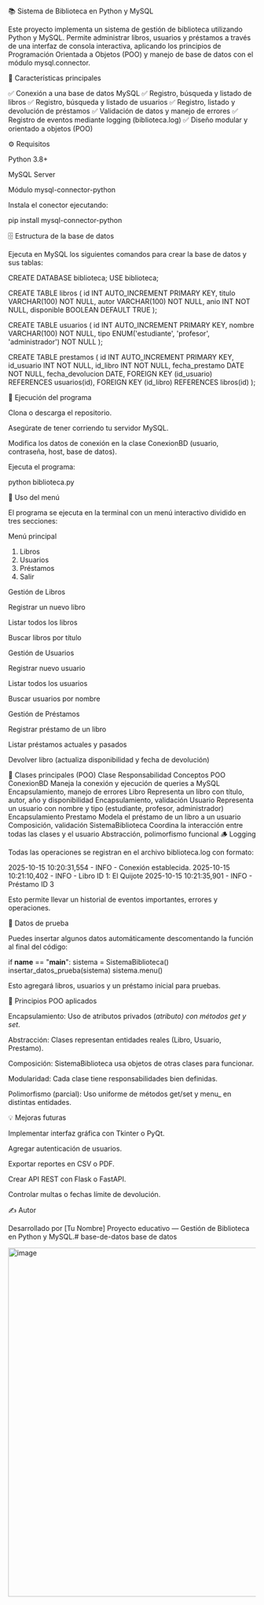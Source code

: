 📚 Sistema de Biblioteca en Python y MySQL

Este proyecto implementa un sistema de gestión de biblioteca utilizando Python y MySQL.
Permite administrar libros, usuarios y préstamos a través de una interfaz de consola interactiva, aplicando los principios de Programación Orientada a Objetos (POO) y manejo de base de datos con el módulo mysql.connector.

🧩 Características principales

✅ Conexión a una base de datos MySQL
✅ Registro, búsqueda y listado de libros
✅ Registro, búsqueda y listado de usuarios
✅ Registro, listado y devolución de préstamos
✅ Validación de datos y manejo de errores
✅ Registro de eventos mediante logging (biblioteca.log)
✅ Diseño modular y orientado a objetos (POO)

⚙️ Requisitos

Python 3.8+

MySQL Server

Módulo mysql-connector-python

Instala el conector ejecutando:

pip install mysql-connector-python

🗄️ Estructura de la base de datos

Ejecuta en MySQL los siguientes comandos para crear la base de datos y sus tablas:

CREATE DATABASE biblioteca;
USE biblioteca;

CREATE TABLE libros (
    id INT AUTO_INCREMENT PRIMARY KEY,
    titulo VARCHAR(100) NOT NULL,
    autor VARCHAR(100) NOT NULL,
    anio INT NOT NULL,
    disponible BOOLEAN DEFAULT TRUE
);

CREATE TABLE usuarios (
    id INT AUTO_INCREMENT PRIMARY KEY,
    nombre VARCHAR(100) NOT NULL,
    tipo ENUM('estudiante', 'profesor', 'administrador') NOT NULL
);

CREATE TABLE prestamos (
    id INT AUTO_INCREMENT PRIMARY KEY,
    id_usuario INT NOT NULL,
    id_libro INT NOT NULL,
    fecha_prestamo DATE NOT NULL,
    fecha_devolucion DATE,
    FOREIGN KEY (id_usuario) REFERENCES usuarios(id),
    FOREIGN KEY (id_libro) REFERENCES libros(id)
);

🚀 Ejecución del programa

Clona o descarga el repositorio.

Asegúrate de tener corriendo tu servidor MySQL.

Modifica los datos de conexión en la clase ConexionBD (usuario, contraseña, host, base de datos).

Ejecuta el programa:

python biblioteca.py

🧠 Uso del menú

El programa se ejecuta en la terminal con un menú interactivo dividido en tres secciones:

Menú principal
1. Libros
2. Usuarios
3. Préstamos
4. Salir

Gestión de Libros

Registrar un nuevo libro

Listar todos los libros

Buscar libros por título

Gestión de Usuarios

Registrar nuevo usuario

Listar todos los usuarios

Buscar usuarios por nombre

Gestión de Préstamos

Registrar préstamo de un libro

Listar préstamos actuales y pasados

Devolver libro (actualiza disponibilidad y fecha de devolución)

🧱 Clases principales (POO)
Clase	Responsabilidad	Conceptos POO
ConexionBD	Maneja la conexión y ejecución de queries a MySQL	Encapsulamiento, manejo de errores
Libro	Representa un libro con título, autor, año y disponibilidad	Encapsulamiento, validación
Usuario	Representa un usuario con nombre y tipo (estudiante, profesor, administrador)	Encapsulamiento
Prestamo	Modela el préstamo de un libro a un usuario	Composición, validación
SistemaBiblioteca	Coordina la interacción entre todas las clases y el usuario	Abstracción, polimorfismo funcional
🪵 Logging

Todas las operaciones se registran en el archivo biblioteca.log con formato:

2025-10-15 10:20:31,554 - INFO - Conexión establecida.
2025-10-15 10:21:10,402 - INFO - Libro ID 1: El Quijote
2025-10-15 10:21:35,901 - INFO - Préstamo ID 3


Esto permite llevar un historial de eventos importantes, errores y operaciones.

🧪 Datos de prueba

Puedes insertar algunos datos automáticamente descomentando la función al final del código:

if __name__ == "__main__":
    sistema = SistemaBiblioteca()
    insertar_datos_prueba(sistema)
    sistema.menu()


Esto agregará libros, usuarios y un préstamo inicial para pruebas.

🧩 Principios POO aplicados

Encapsulamiento: Uso de atributos privados (__atributo) con métodos get_ y set_.

Abstracción: Clases representan entidades reales (Libro, Usuario, Prestamo).

Composición: SistemaBiblioteca usa objetos de otras clases para funcionar.

Modularidad: Cada clase tiene responsabilidades bien definidas.

Polimorfismo (parcial): Uso uniforme de métodos get/set y menu_ en distintas entidades.

💡 Mejoras futuras

Implementar interfaz gráfica con Tkinter o PyQt.

Agregar autenticación de usuarios.

Exportar reportes en CSV o PDF.

Crear API REST con Flask o FastAPI.

Controlar multas o fechas límite de devolución.

✍️ Autor

Desarrollado por [Tu Nombre]
Proyecto educativo — Gestión de Biblioteca en Python y MySQL.# base-de-datos
base de datos

<img width="1652" height="709" alt="image" src="https://github.com/user-attachments/assets/c3f3eee4-20f5-4b32-8d29-bf4656be24ec" />

